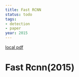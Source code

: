 ```yaml
---
title: Fast RCNN
status: todo
tags:
- detection
- paper
year: 2015
---
```


[local pdf](../../../pdfs/2015-fast-rcnn.pdf)

# Fast Rcnn(2015)
